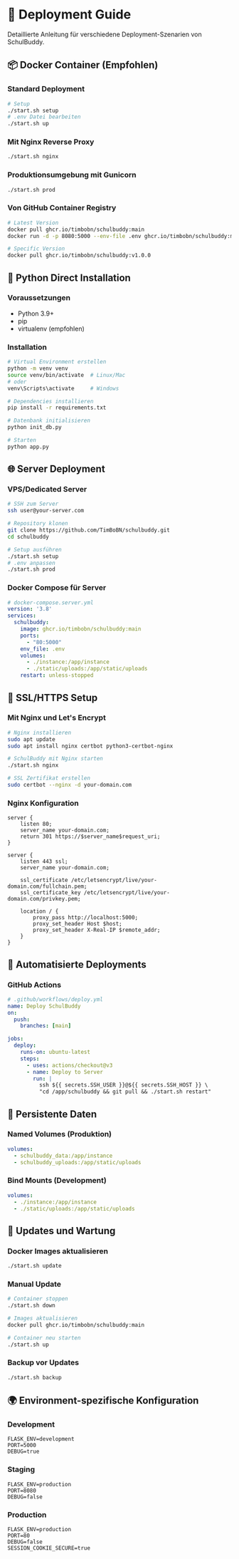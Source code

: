 # 🚀 Deployment Guide

Detaillierte Anleitung für verschiedene Deployment-Szenarien von SchulBuddy.

## 📦 Docker Container (Empfohlen)

### Standard Deployment

```bash
# Setup
./start.sh setup
# .env Datei bearbeiten
./start.sh up
```

### Mit Nginx Reverse Proxy

```bash
./start.sh nginx
```

### Produktionsumgebung mit Gunicorn

```bash
./start.sh prod
```

### Von GitHub Container Registry

```bash
# Latest Version
docker pull ghcr.io/timbobn/schulbuddy:main
docker run -d -p 8080:5000 --env-file .env ghcr.io/timbobn/schulbuddy:main

# Specific Version  
docker pull ghcr.io/timbobn/schulbuddy:v1.0.0
```

## 🐍 Python Direct Installation

### Voraussetzungen
- Python 3.9+
- pip
- virtualenv (empfohlen)

### Installation

```bash
# Virtual Environment erstellen
python -m venv venv
source venv/bin/activate  # Linux/Mac
# oder
venv\Scripts\activate     # Windows

# Dependencies installieren
pip install -r requirements.txt

# Datenbank initialisieren
python init_db.py

# Starten
python app.py
```

## 🌐 Server Deployment

### VPS/Dedicated Server

```bash
# SSH zum Server
ssh user@your-server.com

# Repository klonen
git clone https://github.com/TimBoBN/schulbuddy.git
cd schulbuddy

# Setup ausführen
./start.sh setup
# .env anpassen
./start.sh prod
```

### Docker Compose für Server

```yaml
# docker-compose.server.yml
version: '3.8'
services:
  schulbuddy:
    image: ghcr.io/timbobn/schulbuddy:main
    ports:
      - "80:5000"
    env_file: .env
    volumes:
      - ./instance:/app/instance
      - ./static/uploads:/app/static/uploads
    restart: unless-stopped
```

## 🔐 SSL/HTTPS Setup

### Mit Nginx und Let's Encrypt

```bash
# Nginx installieren
sudo apt update
sudo apt install nginx certbot python3-certbot-nginx

# SchulBuddy mit Nginx starten
./start.sh nginx

# SSL Zertifikat erstellen
sudo certbot --nginx -d your-domain.com
```

### Nginx Konfiguration

```nginx
server {
    listen 80;
    server_name your-domain.com;
    return 301 https://$server_name$request_uri;
}

server {
    listen 443 ssl;
    server_name your-domain.com;
    
    ssl_certificate /etc/letsencrypt/live/your-domain.com/fullchain.pem;
    ssl_certificate_key /etc/letsencrypt/live/your-domain.com/privkey.pem;
    
    location / {
        proxy_pass http://localhost:5000;
        proxy_set_header Host $host;
        proxy_set_header X-Real-IP $remote_addr;
    }
}
```

## 🤖 Automatisierte Deployments

### GitHub Actions

```yaml
# .github/workflows/deploy.yml
name: Deploy SchulBuddy
on:
  push:
    branches: [main]

jobs:
  deploy:
    runs-on: ubuntu-latest
    steps:
      - uses: actions/checkout@v3
      - name: Deploy to Server
        run: |
          ssh ${{ secrets.SSH_USER }}@${{ secrets.SSH_HOST }} \
          "cd /app/schulbuddy && git pull && ./start.sh restart"
```

## 💾 Persistente Daten

### Named Volumes (Produktion)
```yaml
volumes:
  - schulbuddy_data:/app/instance
  - schulbuddy_uploads:/app/static/uploads
```

### Bind Mounts (Development)
```yaml
volumes:
  - ./instance:/app/instance
  - ./static/uploads:/app/static/uploads
```

## 🔄 Updates und Wartung

### Docker Images aktualisieren

```bash
./start.sh update
```

### Manual Update

```bash
# Container stoppen
./start.sh down

# Images aktualisieren  
docker pull ghcr.io/timbobn/schulbuddy:main

# Container neu starten
./start.sh up
```

### Backup vor Updates

```bash
./start.sh backup
```

## 🌍 Environment-spezifische Konfiguration

### Development
```env
FLASK_ENV=development
PORT=5000
DEBUG=true
```

### Staging
```env
FLASK_ENV=production
PORT=8080
DEBUG=false
```

### Production
```env
FLASK_ENV=production
PORT=80
DEBUG=false
SESSION_COOKIE_SECURE=true
```
